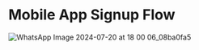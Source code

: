 # Mobile App Signup Flow
![WhatsApp Image 2024-07-20 at 18 00 06_08ba0fa5](https://github.com/user-attachments/assets/d0ab0887-0d2a-40af-ac67-c255289815f9)
